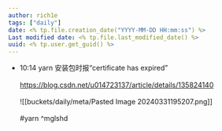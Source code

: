 ```yaml
---
author: rich1e
tags: ["daily"]
date: <% tp.file.creation_date("YYYY-MM-DD HH:mm:ss") %>
Last modified date: <% tp.file.last_modified_date() %>
uuid: <% tp.user.get_guid() %>
---
```


- 10:14 yarn 安装包时报“certificate has expired”<br><br>https://blog.csdn.net/u014723137/article/details/135824140<br><br>![[buckets/daily/meta/Pasted Image 20240331195207.png]]<br><br>#yarn  ^mglshd